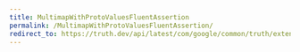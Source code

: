 ```yaml
---
title: MultimapWithProtoValuesFluentAssertion
permalink: /MultimapWithProtoValuesFluentAssertion/
redirect_to: https://truth.dev/api/latest/com/google/common/truth/extensions/proto/MultimapWithProtoValuesFluentAssertion.html
---
```

